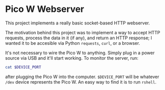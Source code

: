 # Pico W Webserver

This project implements a really basic socket-based HTTP webserver.

The motivation behind this project was to implement a way to accept HTTP requests, process the data in it (if any), and return an HTTP response; I wanted it to be accesible via Python `requests`, `curl`, or a browser.

It's not necessary to wire the Pico W to anything. Simply plug in a power source via USB and it'll start working. To monitor the server, run:
```bash
cat $DEVICE_PORT
```
after plugging the Pico W into the computer. `$DEVICE_PORT` will be whatever `/dev` device represents the Pico W. An easy way to find it is to run `rshell`.
